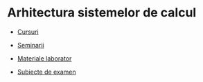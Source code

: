 # Arhitectura sistemelor de calcul

- [Cursuri](https://onedrive.live.com/?authkey=%21ACfZ3uItRFEPUx8&id=A2935140F979ECCB%211374&cid=A2935140F979ECCB)

- [Seminarii](https://onedrive.live.com/?authkey=%21ACfZ3uItRFEPUx8&id=A2935140F979ECCB%211375&cid=A2935140F979ECCB)

- [Materiale laborator](https://onedrive.live.com/?authkey=%21ACfZ3uItRFEPUx8&id=A2935140F979ECCB%211427&cid=A2935140F979ECCB)

- [Subiecte de examen](https://onedrive.live.com/?authkey=%21ACfZ3uItRFEPUx8&id=A2935140F979ECCB%211376&cid=A2935140F979ECCB)
